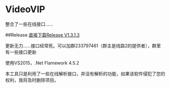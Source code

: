 # VideoVIP
整合了一些在线接口……

##Release
[直接下载Release V1.3.1.3](https://github.com/TheGreatFireWall/VideoVIP/releases/download/1.3.1.3/VideoVIP_Release.exe)

更新无力……接口经常死。可以加群233797461（群主是线路2的提供者），群里有一些接口更新

使用VS2015，.Net Flamework 4.5.2

本工具只是利用了一些在线解析接口，并没有解析的功能，如果该软件侵犯了您的权利，我将及时删除项目。
